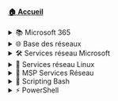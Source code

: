 #### [🏠 Accueil](/README.md)

<details>
<summary>📚 Microsoft 365</summary>

- [Découverte](/010-microsoft365/01-découverte/découverte.md)
- [Word](/010-microsoft365/02-word/word.md)
- [Excel](/010-microsoft365/03-excel/excel.md)
- [Outlook](/010-microsoft365/04-outlook/outlook.md)
- [OneDrive, Teams, SharePoint](/010-microsoft365/05-onedrive-teams-sharepoint/onedrive-teams-sharepoint.md)

</details>

<details>
<summary>🌐 Base des réseaux</summary>

- [Modèle OSI](/020-base-des-réseaux/01-modèle-osi/modèle-osi.md)
- [Unités informatiques](/020-base-des-réseaux/02-unités-informatiques/unités-informatiques.md)
- [Adressage IPv4](/020-base-des-réseaux/03-adressage-ipv4/adressage-ipv4.md)
- [Communication](/020-base-des-réseaux/04-communication/communication.md)
- [Premières commandes](/020-base-des-réseaux/05-premières-commandes/premières-commandes.md)
- [Adressage IPv6](/020-base-des-réseaux/06-adressage-ipv6/adressage-ipv6.md)

</details>

<details>
<summary>🛠️ Services réseau Microsoft</summary>

- [Administration Windows](/090-services-réseau-en-environnement-microsoft/01-administration-windows/administration-windows.md)
    - [🛠 Exemple](/090-services-réseau-en-environnement-microsoft/01-administration-windows/exemple-pratique.md)
- [Active Directory](/090-services-réseau-en-environnement-microsoft/02-active-directory/active-directory.md)
    - [🛠 Exemple](/090-services-réseau-en-environnement-microsoft/02-active-directory/exemple-pratique.md)
- [Stratégies de groupe](/090-services-réseau-en-environnement-microsoft/03-stratégies-de-groupe/stratégies-de-groupe.md)
    - [🛠 Exemple](/090-services-réseau-en-environnement-microsoft/03-stratégies-de-groupe/exemple-pratique.md)
- [Routage](/090-services-réseau-en-environnement-microsoft/04-routage/routage.md)
    - [🛠 Exemple](/090-services-réseau-en-environnement-microsoft/04-routage/exemple-pratique.md)
- [Service DHCP](/090-services-réseau-en-environnement-microsoft/05-service-dhcp/service-dhcp.md)
    - [🛠 Exemple](/090-services-réseau-en-environnement-microsoft/05-service-dhcp/exemple-pratique.md)
- [Service DNS](/090-services-réseau-en-environnement-microsoft/06-service-dns/service-dns.md)
    - [🛠 Exemple](/090-services-réseau-en-environnement-microsoft/06-service-dns/exemple-pratique.md)
- [🧾 Synthèse](/090-services-réseau-en-environnement-microsoft/synthèse/synthèse.md)

</details>

<details>
<summary>🐧 Services réseau Linux</summary>

- [Introduction](/100-services-réseau-en-environnement-linux/01-introduction/introduction.md)
- [Adressage réseau](/100-services-réseau-en-environnement-linux/02-adressage-réseau/adressage-réseau.md)
    - [🛠 Exemple](/100-services-réseau-en-environnement-linux/02-adressage-réseau/exemple-pratique.md)
- [Routage et NAT](/100-services-réseau-en-environnement-linux/03-routage-et-nat/routage-et-nat.md)
    - [🛠 Exemple](/100-services-réseau-en-environnement-linux/03-routage-et-nat/exemple-pratique.md)
- [Administration à distance](/100-services-réseau-en-environnement-linux/04-administration-à-distance/administration-à-distance.md)
    - [🛠 Exemple](/100-services-réseau-en-environnement-linux/04-administration-à-distance/exemple-pratique.md)
- [DNS Résolveur](/100-services-réseau-en-environnement-linux/05-dns-résolveur/dns-résolveur.md)
    - [🛠 Exemple](/100-services-réseau-en-environnement-linux/05-dns-résolveur/exemple-pratique.md)
- [DHCP](/100-services-réseau-en-environnement-linux/06-dhcp/dhcp.md)
    - [🛠 Exemple](/100-services-réseau-en-environnement-linux/06-dhcp/exemple-pratique.md)
- [DNS autoritaire sur zone](/100-services-réseau-en-environnement-linux/07-dns-autoritaire-sur-zone/dns-autoritaire-sur-zone.md)
    - [🛠 Exemple](/100-services-réseau-en-environnement-linux/07-dns-autoritaire-sur-zone/exemple-pratique.md)
- [🧾 Synthèse](/100-services-réseau-en-environnement-linux/synthèse/synthèse.md)

</details>

<details>
<summary>🧪 MSP Services Réseau</summary>

- [Analyse](/120-mise-en-situation-professionnelle-services-réseau/01-analyse/analyse.md)
- [Architecture](/120-mise-en-situation-professionnelle-services-réseau/02-architecture/architecture.md)
- [Serveurs](/120-mise-en-situation-professionnelle-services-réseau/03-serveurs/serveurs.md)
- [Clients](/120-mise-en-situation-professionnelle-services-réseau/04-clients.md)
- [Services DHCP & DNS](/120-mise-en-situation-professionnelle-services-réseau/05-services-dhcp-dns.md)
- [Domaine AD](/120-mise-en-situation-professionnelle-services-réseau/06-domaine-ad.md)
- [Structure AD](/120-mise-en-situation-professionnelle-services-réseau/07-structure-admd)
- [Partages](/120-mise-en-situation-professionnelle-services-réseau/08-partages.md)
- [GPO](/120-mise-en-situation-professionnelle-services-réseau/09-gpo.md)
- [Redondance](/120-mise-en-situation-professionnelle-services-réseau/10-redondance.md)
- [Administration à distance](/120-mise-en-situation-professionnelle-services-réseau/11-administration-à-distance.md)
- [🧾 Synthèse](/120-mise-en-situation-professionnelle-services-réseau/synthèse.md)

</details>

<details>
<summary>🐚 Scripting Bash</summary>

- [Analyse](/130-initiation-au-scripting-bash/01-analyse/analyse.md)
    - [🛠 Exemple](/130-initiation-au-scripting-bash/01-analyse/exemple-pratique.md)
- [Écriture](/130-initiation-au-scripting-bash/02-écriture/écriture.md)
    - [🛠 Exemple](/130-initiation-au-scripting-bash/02-écriture/exemple-pratique.md)
- [Commandes utiles](/130-initiation-au-scripting-bash/03-premières-commandes-utiles/premières-commandes-utiles.md)
    - [🛠 Exemple](/130-initiation-au-scripting-bash/03-premières-commandes-utiles/exemple-pratique.md)
- [Variables](/130-initiation-au-scripting-bash/04-variables/variables.md)
    - [🛠 Exemple](/130-initiation-au-scripting-bash/04-variables/exemple-pratique.md)
- [Caractères spéciaux](/130-initiation-au-scripting-bash/05-caractères-spéciaux/caractères-spéciaux.md)
    - [🛠 Exemple](/130-initiation-au-scripting-bash/05-caractères-spéciaux/exemple-pratique.md)
- [Exécution conditionnelle](/130-initiation-au-scripting-bash/06-exécution-conditionnelle/exécution-conditionnelle.md)
    - [🛠 Exemple](/130-initiation-au-scripting-bash/06-exécution-conditionnelle/exemple-pratique.md)
- [Structures de boucle](/130-initiation-au-scripting-bash/07-structures-de-boucle/structures-de-boucle.md)
    - [🛠 Exemple](/130-initiation-au-scripting-bash/07-structures-de-boucle/exemple-pratique.md)
- [Fonctions](/130-initiation-au-scripting-bash/08-fonctions/fonctions.md)
    - [🛠 Exemple](/130-initiation-au-scripting-bash/08-fonctions/exemple-pratique.md)
- [🧾 Synthèse](/130-initiation-au-scripting-bash/synthèse/synthèse.md)

</details>

<details>
<summary>⚡ PowerShell</summary>

- [Présentation](/140-initiation-à-powershell/01-présentation/présentation.md)
    - [🛠 Exemple](/140-initiation-à-powershell/01-présentation/exemple-pratique.md)
- [Langage objet](/140-initiation-à-powershell/02-langage-objet/langage-objet.md)
    - [🛠 Exemple](/140-initiation-à-powershell/02-langage-objet/exemple-pratique.md)
- [Manipulation des objets](/140-initiation-à-powershell/03-manipulation-des-objets/manipulation-des-objets.md)
    - [🛠 Exemple](/140-initiation-à-powershell/03-manipulation-des-objets/exemple-pratique.md)
- [Structures et variables](/140-initiation-à-powershell/04-structures-et-variables/structures-et-variables.md)
    - [🛠 Exemple](/140-initiation-à-powershell/04-structures-et-variables/exemple-pratique.md)
- [Réalisation de script](/140-initiation-à-powershell/05-réalisation-de-script/réalisation-de-script.md)
    - [🛠 Exemple](/140-initiation-à-powershell/05-réalisation-de-script/exemple-pratique.md)
- [Pour aller plus loin](/140-initiation-à-powershell/06-pour-aller-plus-loin/pour-aller-plus-loin.md)
    - [🛠 Exemple](/140-initiation-à-powershell/06-pour-aller-plus-loin/exemple-pratique.md)
- [🧾 Synthèse](/140-initiation-à-powershell/synthèse/synthèse.md)

</details>
